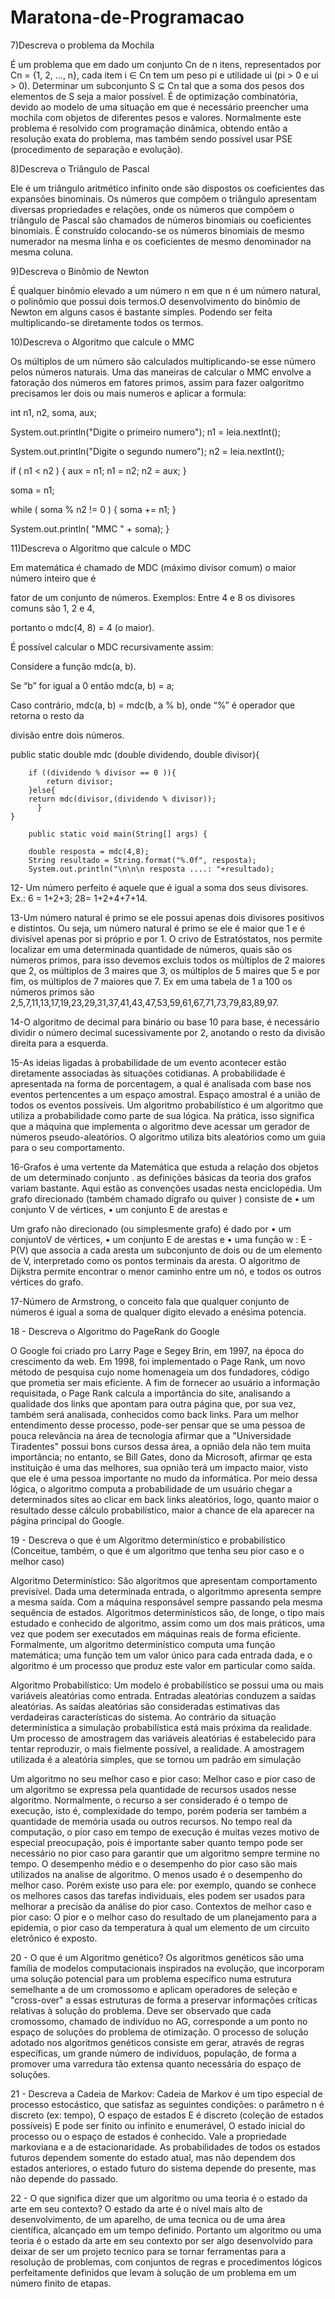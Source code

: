# Maratona-de-Programacao
7)Descreva o problema da Mochila

É um problema que em dado um conjunto Cn de n itens, representados por Cn = {1, 2, ..., n}, cada item i ∈ Cn tem um peso pi e utilidade ui (pi > 0 e ui > 0). Determinar um subconjunto S ⊆ Cn tal que a soma dos pesos dos elementos de S seja a maior possível. É de optimização combinatória, devido ao modelo de uma situação em que é necessário preencher uma mochila com objetos de diferentes pesos e valores. Normalmente este problema é resolvido com programação dinâmica, obtendo então a resolução exata do problema, mas também sendo possível usar PSE (procedimento de separação e evolução).

8)Descreva o Triângulo de Pascal

Ele é um triângulo aritmético infinito onde são dispostos os coeficientes das expansões binominais. Os números que compõem o triângulo apresentam diversas propriedades e relações, onde os números que compõem o triângulo de Pascal são chamados de números binomiais ou coeficientes binomiais. É construído colocando-se os números binomiais de mesmo numerador na mesma linha e os coeficientes de mesmo denominador na mesma coluna.

9)Descreva o Binômio de Newton

É qualquer binômio elevado a um número n em que n é um número natural, o polinômio que possui dois termos.O desenvolvimento do binômio de Newton em alguns casos é bastante simples. Podendo ser feita multiplicando-se diretamente todos os termos.

10)Descreva o Algoritmo que calcule o MMC

Os múltiplos de um número são calculados multiplicando-se esse número pelos números naturais. Uma das maneiras de calcular o MMC envolve a fatoração dos números em fatores primos, assim para fazer oalgoritmo precisamos ler dois ou mais numeros e aplicar a formula:

int n1, n2, soma, aux;

System.out.println("Digite o primeiro numero"); n1 = leia.nextInt();

System.out.println("Digite o segundo numero"); n2 = leia.nextInt();

if ( n1 < n2 ) { aux = n1; n1 = n2; n2 = aux; }

soma = n1;

while ( soma % n2 != 0 ) { soma += n1; }

System.out.println( "MMC " + soma); }

11)Descreva o Algoritmo que calcule o MDC

Em matemática é chamado de MDC (máximo divisor comum) o maior número inteiro que é

fator de um conjunto de números. Exemplos: Entre 4 e 8 os divisores comuns são 1, 2 e 4,

portanto o mdc(4, 8) = 4 (o maior).

É possível calcular o MDC recursivamente assim:

Considere a função mdc(a, b).

Se “b” for igual a 0 então mdc(a, b) = a;

Caso contrário, mdc(a, b) = mdc(b, a % b), onde “%” é operador que retorna o resto da

divisão entre dois números.

public static double mdc (double dividendo, double divisor){

        if ((dividendo % divisor == 0 )){
            return divisor;
        }else{
        return mdc(divisor,(dividendo % divisor));
          } 
    }

        public static void main(String[] args) { 

        double resposta = mdc(4,8);
        String resultado = String.format("%.0f", resposta);
        System.out.println("\n\n\n resposta ....: "+resultado);

12- Um número perfeito é aquele que é igual a soma dos seus divisores. Ex.: 6 = 1+2+3; 28= 1+2+4+7+14. 

13-Um número natural é primo se ele possui apenas dois divisores positivos e distintos. Ou seja, um número natural é primo se ele é maior que 1 e é divisível apenas por si próprio e por 1.
O crivo de Estratóstatos, nos permite localizar em uma determinada quantidade de números, quais são os números primos, para isso devemos excluis todos os múltiplos de 2 maiores que 2, os múltiplos de 3 maires que 3, os múltiplos de 5 maires que 5 e por fim, os múltiplos de 7 maiores que 7. Ex em uma tabela de 1 a 100 os números primos são 2,5,7,11,13,17,19,23,29,31,37,41,43,47,53,59,61,67,71,73,79,83,89,97.

14-O algoritmo de decimal para binário ou base 10 para base, é necessário dividir o número decimal sucessivamente por 2, anotando o resto da divisão direita para a esquerda.   


15-As ideias ligadas à probabilidade de um evento acontecer estão diretamente associadas às situações cotidianas. A probabilidade é apresentada na forma de porcentagem, a qual é analisada com base nos eventos pertencentes a um espaço amostral. Espaço amostral é a união de todos os eventos possíveis.
Um algoritmo probabilístico é um algoritmo que utiliza a probabilidade como parte de sua lógica. Na prática, isso significa que a máquina que implementa o algoritmo deve acessar um gerador de números pseudo-aleatórios. O algoritmo utiliza bits aleatórios como um guia para o seu comportamento. 

16-Grafos é uma vertente da Matemática que estuda a relação dos objetos de um determinado conjunto .
as definições básicas da teoria dos grafos variam bastante. Aqui estão as convenções usadas nesta enciclopédia. 
Um grafo direcionado (também chamado dígrafo ou quiver  ) consiste de 
    • um conjunto V de vértices, 
    • um conjunto  E de arestas e 

Um grafo não direcionado (ou simplesmente grafo) é dado por 
    • um conjuntoV de vértices, 
    • um conjunto E de arestas e 
    • uma função w : E - P(V) que associa a cada aresta um subconjunto de dois ou de um elemento de V, interpretado como os pontos terminais da aresta.
O algoritmo de Dijkstra permite encontrar o menor caminho entre um nó, e todos os outros vértices do grafo.

17-Número de Armstrong, o conceito fala que qualquer conjunto de números é igual a soma de qualquer digito elevado a enésima potencia. 


18 - Descreva o Algoritmo do PageRank do Google

O Google foi criado pro Larry Page e Segey Brin, em 1997, na época do crescimento da web. Em 1998, foi implementado o Page Rank, um novo método de pesquisa cujo nome homenageia um dos fundadores, código que prometia ser mais eficiente. A fim de fornecer ao usuário a informação requisitada, o Page Rank calcula a importância do site, analisando a qualidade dos links que apontam para outra página que, por sua vez, também será analisada, conhecidos como back links. Para um melhor entendimento desse processo, pode-ser pensar que se uma pessoa de pouca relevância na área de tecnologia afirmar que a "Universidade Tiradentes" possui bons cursos dessa área, a opnião dela não tem muita importância; no entanto, se Bill Gates, dono da Microsoft, afirmar qe esta instituição é uma das melhores, sua opnião terá um impacto maior, visto que ele é uma pessoa importante no mudo da informática. Por meio dessa lógica, o algoritmo computa a probabilidade de um usuário chegar a determinados sites ao clicar em back links aleatórios, logo, quanto maior o resultado desse cálculo probabilístico, maior a chance de ela aparecer na página principal do Google.

19 - Descreva o que é um Algoritmo determinístico e probabilístico (Conceitue, também, o que é um algoritmo que tenha seu pior caso e o melhor caso)

Algoritmo Determinístico: São algoritmos que apresentam comportamento previsível. Dada uma determinada entrada, o algoritmmo apresenta sempre a mesma saída. Com a máquina responsável sempre passando pela mesma sequência de estados. Algoritmos determinísticos são, de longe, o tipo mais estudado e conhecido de algoritmo, assim como um dos mais práticos, uma vez que podem ser executados em máquinas reais de forma eficiente. Formalmente, um algoritmo determinístico computa uma função matemática; uma função tem um valor único para cada entrada dada, e o algoritmo é um processo que produz este valor em particular como saída.

Algoritmo Probabilístico: Um modelo é probabilístico se possui uma ou mais variáveis aleatórias como entrada. Entradas aleatórias conduzem a saídas aleatórias. As saídas aleatórias são consideradas estimativas das verdadeiras características do sistema. Ao contrário da situação determinística a simulação probabilística está mais próxima da realidade. Um processo de amostragem das variáveis aleatórias é estabelecido para tentar reproduzir, o mais fielmente possível, a realidade. A amostragem utilizada é a aleatória simples, que se tornou um padrão em simulação

Um algoritmo no seu melhor caso e pior caso: Melhor caso e pior caso de um algoritmo se expressa pela quantidade de recursos usados nesse algoritmo. Normalmente, o recurso a ser considerado é o tempo de execução, isto é, complexidade do tempo, porém poderia ser também a quantidade de memória usada ou outros recursos. No tempo real da computação, o pior caso em tempo de execução é muitas vezes motivo de especial preocupação, pois é importante saber quanto tempo pode ser necessário no pior caso para garantir que um algoritmo sempre termine no tempo. O desempenho médio e o desempenho do pior caso são mais utilizados na analise de algoritmo. O menos usado é o desempenho do melhor caso. Porém existe uso para ele: por exemplo, quando se conhece os melhores casos das tarefas individuais, eles podem ser usados para melhorar a precisão da análise do pior caso. Contextos de melhor caso e pior caso: O pior e o melhor caso do resultado de um planejamento para a epidemia, o pior caso da temperatura à qual um elemento de um circuito eletrônico é exposto.

20 - O que é um Algoritmo genético? Os algoritmos genéticos são uma família de modelos computacionais inspirados na evolução, que incorporam uma solução potencial para um problema específico numa estrutura semelhante a de um cromossomo e aplicam operadores de seleção e "cross-over" a essas estruturas de forma a preservar informações críticas relativas à solução do problema. Deve ser observado que cada cromossomo, chamado de indivíduo no AG, corresponde a um ponto no espaço de soluções do problema de otimização. O processo de solução adotado nos algoritmos genéticos consiste em gerar, através de regras específicas, um grande número de indivíduos, população, de forma a promover uma varredura tão extensa quanto necessária do espaço de soluções.

21 - Descreva a Cadeia de Markov: Cadeia de Markov é um tipo especial de processo estocástico, que satisfaz as seguintes condições: o parâmetro n é discreto (ex: tempo), O espaço de estados E é discreto (coleção de estados possíveis) E pode ser finito ou infinito e enumerável, O estado inicial do processo ou o espaço de estados é conhecido. Vale a propriedade markoviana e a de estacionaridade. As probabilidades de todos os estados futuros dependem somente do estado atual, mas não dependem dos estados anteriores, o estado futuro do sistema depende do presente, mas não depende do passado.

22 - O que significa dizer que um algoritmo ou uma teoria é o estado da arte em seu contexto? O estado da arte é o nível mais alto de desenvolvimento, de um aparelho, de uma tecnica ou de uma área científica, alcançado em um tempo definido. Portanto um algoritmo ou uma teoria é o estado da arte em seu contexto por ser algo desenvolvido para deixar de ser um projeto tecnico para se tornar ferramentas para a resolução de problemas, com conjuntos de regras e procedimentos lógicos perfeitamente definidos que levam à solução de um problema em um número finito de etapas.
